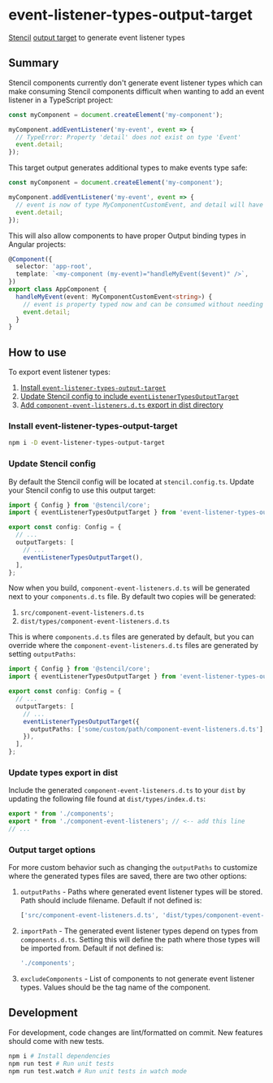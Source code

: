 # event-listener-types-output-target

[Stencil](https://github.com/ionic-team/stencil) [output target](https://stenciljs.com/docs/output-targets) to generate event listener types

## Summary

Stencil components currently don't generate event listener types which can make consuming Stencil components difficult when wanting to add an event listener in a TypeScript project:

```ts
const myComponent = document.createElement('my-component');

myComponent.addEventListener('my-event', event => {
  // TypeError: Property 'detail' does not exist on type 'Event'
  event.detail;
});
```

This target output generates additional types to make events type safe:

```ts
const myComponent = document.createElement('my-component');

myComponent.addEventListener('my-event', event => {
  // event is now of type MyComponentCustomEvent, and detail will have the proper type
  event.detail;
});
```

This will also allow components to have proper Output binding types in Angular projects:

```ts
@Component({
  selector: 'app-root',
  template: `<my-component (my-event)="handleMyEvent($event)" />`,
})
export class AppComponent {
  handleMyEvent(event: MyComponentCustomEvent<string>) {
    // event is property typed now and can be consumed without needing to type `event` as Event or any then use type assertion to its proper type
    event.detail;
  }
}
```

## How to use

To export event listener types:

1. [Install `event-listener-types-output-target`](#install-event-listener-types-output-target)
2. [Update Stencil config to include `eventListenerTypesOutputTarget`](#update-stencil-config)
3. [Add `component-event-listeners.d.ts` export in dist directory](#update-types-export-in-dist)

### Install event-listener-types-output-target

```bash
npm i -D event-listener-types-output-target
```

### Update Stencil config

By default the Stencil config will be located at `stencil.config.ts`.
Update your Stencil config to use this output target:

```ts
import { Config } from '@stencil/core';
import { eventListenerTypesOutputTarget } from 'event-listener-types-output-target';

export const config: Config = {
  // ...
  outputTargets: [
    // ...
    eventListenerTypesOutputTarget(),
  ],
};
```

Now when you build, `component-event-listeners.d.ts` will be generated next to your `components.d.ts` file. By default two copies will be generated:

1. `src/component-event-listeners.d.ts`
2. `dist/types/component-event-listeners.d.ts`

This is where `components.d.ts` files are generated by default, but you can override where the `component-event-listeners.d.ts` files are generated by setting `outputPaths`:

```ts
import { Config } from '@stencil/core';
import { eventListenerTypesOutputTarget } from 'event-listener-types-output-target';

export const config: Config = {
  // ...
  outputTargets: [
    // ...
    eventListenerTypesOutputTarget({
      outputPaths: ['some/custom/path/component-event-listeners.d.ts'],
    }),
  ],
};
```

### Update types export in dist

Include the generated `component-event-listeners.d.ts` to your `dist` by updating the following file found at `dist/types/index.d.ts`:

```ts
export * from './components';
export * from './component-event-listeners'; // <-- add this line
// ...
```

### Output target options

For more custom behavior such as changing the `outputPaths` to customize where the generated types files are saved, there are two other options:

1. `outputPaths` - Paths where generated event listener types will be stored. Path should include filename. Default if not defined is:
   ```ts
   ['src/component-event-listeners.d.ts', 'dist/types/component-event-listeners.d.ts'];
   ```
2. `importPath` - The generated event listener types depend on types from `components.d.ts`. Setting this will define the path where those types will be imported from. Default if not defined is:
   ```ts
   './components';
   ```
3. `excludeComponents` - List of components to not generate event listener types. Values should be the tag name of the component.

## Development

For development, code changes are lint/formatted on commit. New features should come with new tests.

```bash
npm i # Install dependencies
npm run test # Run unit tests
npm run test.watch # Run unit tests in watch mode
```
